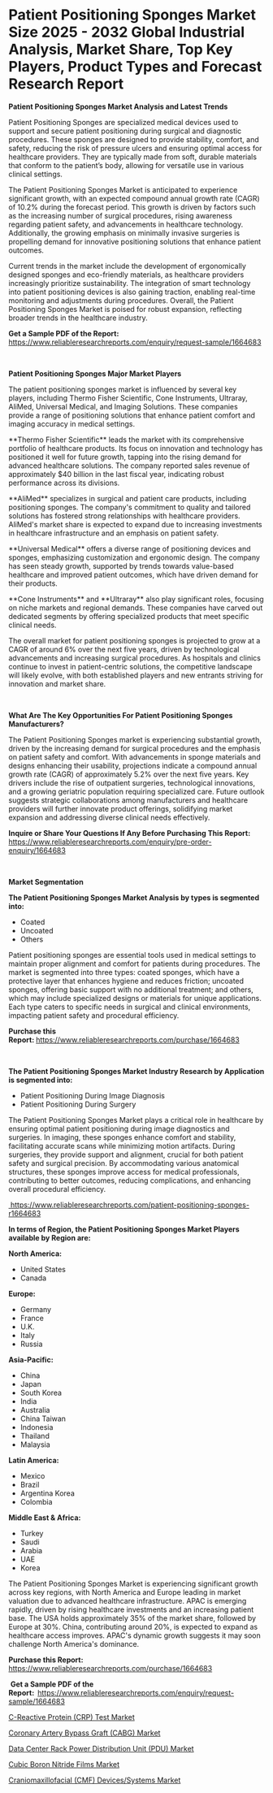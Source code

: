 <p><h1>Patient Positioning Sponges Market Size 2025 - 2032 Global Industrial Analysis, Market Share, Top Key Players, Product Types and Forecast Research Report</h1></p><p><strong>Patient Positioning Sponges Market Analysis and Latest Trends</strong></p>
<p><p>Patient Positioning Sponges are specialized medical devices used to support and secure patient positioning during surgical and diagnostic procedures. These sponges are designed to provide stability, comfort, and safety, reducing the risk of pressure ulcers and ensuring optimal access for healthcare providers. They are typically made from soft, durable materials that conform to the patient’s body, allowing for versatile use in various clinical settings.</p><p>The Patient Positioning Sponges Market is anticipated to experience significant growth, with an expected compound annual growth rate (CAGR) of 10.2% during the forecast period. This growth is driven by factors such as the increasing number of surgical procedures, rising awareness regarding patient safety, and advancements in healthcare technology. Additionally, the growing emphasis on minimally invasive surgeries is propelling demand for innovative positioning solutions that enhance patient outcomes.</p><p>Current trends in the market include the development of ergonomically designed sponges and eco-friendly materials, as healthcare providers increasingly prioritize sustainability. The integration of smart technology into patient positioning devices is also gaining traction, enabling real-time monitoring and adjustments during procedures. Overall, the Patient Positioning Sponges Market is poised for robust expansion, reflecting broader trends in the healthcare industry.</p></p>
<p><strong>Get a Sample PDF of the Report:&nbsp;</strong> <a href="https://www.reliableresearchreports.com/enquiry/request-sample/1664683?utm_campaign=117&utm_medium=2&utm_source=Github&utm_content=ia&utm_term=23032025&utm_id=patient-positioning-sponges">https://www.reliableresearchreports.com/enquiry/request-sample/1664683</a></p>
<p>&nbsp;</p>
<p><strong>Patient Positioning Sponges Major Market Players</strong></p>
<p><p>The patient positioning sponges market is influenced by several key players, including Thermo Fisher Scientific, Cone Instruments, Ultraray, AliMed, Universal Medical, and Imaging Solutions. These companies provide a range of positioning solutions that enhance patient comfort and imaging accuracy in medical settings.</p><p>**Thermo Fisher Scientific** leads the market with its comprehensive portfolio of healthcare products. Its focus on innovation and technology has positioned it well for future growth, tapping into the rising demand for advanced healthcare solutions. The company reported sales revenue of approximately $40 billion in the last fiscal year, indicating robust performance across its divisions.</p><p>**AliMed** specializes in surgical and patient care products, including positioning sponges. The company's commitment to quality and tailored solutions has fostered strong relationships with healthcare providers. AliMed's market share is expected to expand due to increasing investments in healthcare infrastructure and an emphasis on patient safety.</p><p>**Universal Medical** offers a diverse range of positioning devices and sponges, emphasizing customization and ergonomic design. The company has seen steady growth, supported by trends towards value-based healthcare and improved patient outcomes, which have driven demand for their products.</p><p>**Cone Instruments** and **Ultraray** also play significant roles, focusing on niche markets and regional demands. These companies have carved out dedicated segments by offering specialized products that meet specific clinical needs.</p><p>The overall market for patient positioning sponges is projected to grow at a CAGR of around 6% over the next five years, driven by technological advancements and increasing surgical procedures. As hospitals and clinics continue to invest in patient-centric solutions, the competitive landscape will likely evolve, with both established players and new entrants striving for innovation and market share.</p></p>
<p>&nbsp;</p>
<p><strong>What Are The Key Opportunities For Patient Positioning Sponges Manufacturers?</strong></p>
<p><p>The Patient Positioning Sponges market is experiencing substantial growth, driven by the increasing demand for surgical procedures and the emphasis on patient safety and comfort. With advancements in sponge materials and designs enhancing their usability, projections indicate a compound annual growth rate (CAGR) of approximately 5.2% over the next five years. Key drivers include the rise of outpatient surgeries, technological innovations, and a growing geriatric population requiring specialized care. Future outlook suggests strategic collaborations among manufacturers and healthcare providers will further innovate product offerings, solidifying market expansion and addressing diverse clinical needs effectively.</p></p>
<p><strong>Inquire or Share Your Questions If Any Before Purchasing This Report:</strong> <a href="https://www.reliableresearchreports.com/enquiry/pre-order-enquiry/1664683?utm_campaign=117&utm_medium=2&utm_source=Github&utm_content=ia&utm_term=23032025&utm_id=patient-positioning-sponges">https://www.reliableresearchreports.com/enquiry/pre-order-enquiry/1664683</a></p>
<p>&nbsp;</p>
<p><strong>Market Segmentation</strong></p>
<p><strong>The Patient Positioning Sponges Market Analysis by types is segmented into:</strong></p>
<p><ul><li>Coated</li><li>Uncoated</li><li>Others</li></ul></p>
<p><p>Patient positioning sponges are essential tools used in medical settings to maintain proper alignment and comfort for patients during procedures. The market is segmented into three types: coated sponges, which have a protective layer that enhances hygiene and reduces friction; uncoated sponges, offering basic support with no additional treatment; and others, which may include specialized designs or materials for unique applications. Each type caters to specific needs in surgical and clinical environments, impacting patient safety and procedural efficiency.</p></p>
<p><strong>Purchase this Report:&nbsp;</strong><a href="https://www.reliableresearchreports.com/purchase/1664683?utm_campaign=117&utm_medium=2&utm_source=Github&utm_content=ia&utm_term=23032025&utm_id=patient-positioning-sponges">https://www.reliableresearchreports.com/purchase/1664683</a></p>
<p>&nbsp;</p>
<p><strong>The Patient Positioning Sponges Market Industry Research by Application is segmented into:</strong></p>
<p><ul><li>Patient Positioning During Image Diagnosis</li><li>Patient Positioning During Surgery</li></ul></p>
<p><p>The Patient Positioning Sponges Market plays a critical role in healthcare by ensuring optimal patient positioning during image diagnostics and surgeries. In imaging, these sponges enhance comfort and stability, facilitating accurate scans while minimizing motion artifacts. During surgeries, they provide support and alignment, crucial for both patient safety and surgical precision. By accommodating various anatomical structures, these sponges improve access for medical professionals, contributing to better outcomes, reducing complications, and enhancing overall procedural efficiency.</p></p>
<p><a href="https://www.reliableresearchreports.com/patient-positioning-sponges-r1664683?utm_campaign=117&utm_medium=2&utm_source=Github&utm_content=ia&utm_term=23032025&utm_id=patient-positioning-sponges">&nbsp;https://www.reliableresearchreports.com/patient-positioning-sponges-r1664683</a></p>
<p><strong>In terms of Region, the Patient Positioning Sponges Market Players available by Region are:</strong></p>
<p>
    <p> <strong> North America: </strong>
        <ul>
            <li>United States</li>
            <li>Canada</li>
        </ul>
        </p> 
    <p> <strong> Europe: </strong>
        <ul>
            <li>Germany</li>
            <li>France</li>
            <li>U.K.</li>
            <li>Italy</li>
            <li>Russia</li>
        </ul>
        </p> 
    <p> <strong> Asia-Pacific: </strong>
        <ul>
            <li>China</li>
            <li>Japan</li>
            <li>South Korea</li>
            <li>India</li>
            <li>Australia</li>
            <li>China Taiwan</li>
            <li>Indonesia</li>
            <li>Thailand</li>
            <li>Malaysia</li>
        </ul>
        </p> 
    <p> <strong> Latin America: </strong>
        <ul>
            <li>Mexico</li>
            <li>Brazil</li>
            <li>Argentina Korea</li>
            <li>Colombia</li>
        </ul>
        </p> 
    <p> <strong> Middle East & Africa: </strong>
        <ul>
            <li>Turkey</li>
            <li>Saudi</li>
            <li>Arabia</li>
            <li>UAE</li>
            <li>Korea</li>
        </ul>
    </p>
    </p>
<p><p>The Patient Positioning Sponges Market is experiencing significant growth across key regions, with North America and Europe leading in market valuation due to advanced healthcare infrastructure. APAC is emerging rapidly, driven by rising healthcare investments and an increasing patient base. The USA holds approximately 35% of the market share, followed by Europe at 30%. China, contributing around 20%, is expected to expand as healthcare access improves. APAC's dynamic growth suggests it may soon challenge North America's dominance.</p></p>
<p><strong>Purchase this Report: </strong><a href="https://www.reliableresearchreports.com/purchase/1664683?utm_campaign=117&utm_medium=2&utm_source=Github&utm_content=ia&utm_term=23032025&utm_id=patient-positioning-sponges">https://www.reliableresearchreports.com/purchase/1664683</a></p>
<p>&nbsp;<strong>Get a Sample PDF of the Report:&nbsp;&nbsp;</strong><a href="https://www.reliableresearchreports.com/enquiry/request-sample/1664683?utm_campaign=117&utm_medium=2&utm_source=Github&utm_content=ia&utm_term=23032025&utm_id=patient-positioning-sponges">https://www.reliableresearchreports.com/enquiry/request-sample/1664683</a></p>
<p><strong></strong></p>
<p><p><a href="https://github.com/pomasifilo/Market-Research-Report-List-1/blob/main/c-reactive-protein-crp-test-market.md?utm_campaign=117&utm_medium=2&utm_source=Github&utm_content=ia&utm_term=23032025&utm_id=patient-positioning-sponges">C-Reactive Protein (CRP) Test Market</a></p><p><a href="https://github.com/shefikagbons/Market-Research-Report-List-1/blob/main/coronary-artery-bypass-graft-cabg-market.md?utm_campaign=117&utm_medium=2&utm_source=Github&utm_content=ia&utm_term=23032025&utm_id=patient-positioning-sponges">Coronary Artery Bypass Graft (CABG) Market</a></p><p><a href="https://github.com/ceneabiruk11/Market-Research-Report-List-1/blob/main/data-center-rack-power-distribution-unit-pdu-market.md?utm_campaign=117&utm_medium=2&utm_source=Github&utm_content=ia&utm_term=23032025&utm_id=patient-positioning-sponges">Data Center Rack Power Distribution Unit (PDU) Market</a></p><p><a href="https://github.com/avikalitesjj/Market-Research-Report-List-1/blob/main/cubic-boron-nitride-films-market.md?utm_campaign=117&utm_medium=2&utm_source=Github&utm_content=ia&utm_term=23032025&utm_id=patient-positioning-sponges">Cubic Boron Nitride Films Market</a></p><p><a href="https://github.com/nontoengolo/Market-Research-Report-List-1/blob/main/craniomaxillofacial-cmf-devicessystems-market.md?utm_campaign=117&utm_medium=2&utm_source=Github&utm_content=ia&utm_term=23032025&utm_id=patient-positioning-sponges">Craniomaxillofacial (CMF) Devices/Systems Market</a></p></p>